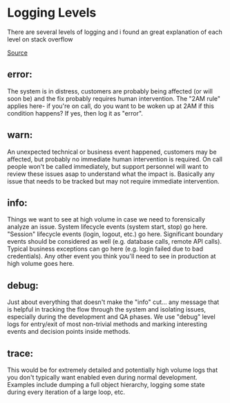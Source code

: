 # Logging Levels

There are several levels of logging and i found an great explanation of each level on stack overflow

[Source](http://stackoverflow.com/questions/7839565/logging-levels-logback-rule-of-thumb-to-assign-log-levels)

## error: 

The system is in distress, customers are probably being affected (or will soon be) and the fix probably requires human intervention. The "2AM rule" applies here- if you're on call, do you want to be woken up at 2AM if this condition happens? If yes, then log it as "error".

## warn: 

An unexpected technical or business event happened, customers may be affected, but probably no immediate human intervention is required. On call people won't be called immediately, but support personnel will want to review these issues asap to understand what the impact is. Basically any issue that needs to be tracked but may not require immediate intervention.

## info: 

Things we want to see at high volume in case we need to forensically analyze an issue. System lifecycle events (system start, stop) go here. "Session" lifecycle events (login, logout, etc.) go here. Significant boundary events should be considered as well (e.g. database calls, remote API calls). Typical business exceptions can go here (e.g. login failed due to bad credentials). Any other event you think you'll need to see in production at high volume goes here.

## debug: 

Just about everything that doesn't make the "info" cut... any message that is helpful in tracking the flow through the system and isolating issues, especially during the development and QA phases. We use "debug" level logs for entry/exit of most non-trivial methods and marking interesting events and decision points inside methods.

## trace: 

This would be for extremely detailed and potentially high volume logs that you don't typically want enabled even during normal development. Examples include dumping a full object hierarchy, logging some state during every iteration of a large loop, etc.

